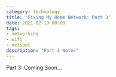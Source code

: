 ```yaml
---
category: technology
title: 'Fixing My Home Network: Part 3'
date: 2021-02-19 08:00
tags:
- networking
- wifi
- netspot
description: "Part 3 Notes"
---
```


Part 3: Coming Soon...